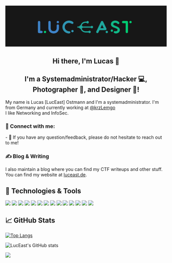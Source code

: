 ![Header](https://raw.githubusercontent.com/LucEast/LucEast/master/images/brandmark-design2.png "Header")

<h2 align="center">
Hi there, I'm Lucas 👋
<!--
<img src="https://raw.githubusercontent.com/LucEast/LucEast/master/images/wave.gif" width="20px">
-->
</h2>

<h2 align="center">
I'm a Systemadministrator/Hacker 💻, Photographer 📸, and Designer 🎨! 
</h2> 

My name is Lucas [LucEast] Ostmann and I'm a systemadministrator. I'm from Germany and currently working at <a href ="https://github.com/krzLemgo" target="_blank" rel="noreferrer">@krzLemgo</a>\
I like Networking and InfoSec.

### 🤝 Connect with me:
<link rel="stylesheet" href="https://cdnjs.cloudflare.com/ajax/libs/font-awesome/6.1.2/css/all.min.css"/>

<link rel="stylesheet" href="https://raw.githubusercontent.com/LucEast/LucEast/main/style.css"/>

<div class="container">
    <a href="https://linkedin.com/in/LucEast" class="btn in">
    <i class="fab fa-linkedin"></i>
    </a>
    <a href="https://twitter.com/LucEast" class="btn tw">
    <i class="fab fa-twitter"></i>
    </a>
    <a href="https://github.com/LucEast" class="btn gh">
    <i class="fab fa-github"></i>
    </a>
    <a href="https://instagram.com/LucEast" class="btn ig">
    <i class="fab fa-instagram"></i>
    </a>
    <a href="https://youtube.com/LucEast" class="btn yt">
    <i class="fab fa-youtube"></i>
    </a>
</div>
- 💬 If you have any question/feedback, please do not hesitate to reach out to me!


### &#x270d; Blog & Writing

I also maintain a blog where you can find my CTF writeups and other stuff. 
You can find my website at [luceast.de](https://www.luceast.de).

## 🔧 Technologies & Tools
![](https://img.shields.io/badge/OS-Linux-informational?style=flat&logo=linux&logoColor=FCC624&color=299bab)
![](https://img.shields.io/badge/OS-Kali-informational?style=flat&logo=kali-linux&logoColor=557C94&color=299bab)
![](https://img.shields.io/badge/OS-Debian-informational?style=flat&logo=debian&logoColor=A81D33&color=299bab)
![](https://img.shields.io/badge/OS-Cisco-informational?style=flat&logo=cisco&logoColor=1BA0D7&color=299bab)
![](https://img.shields.io/badge/OS-Windows-informational?style=flat&logo=windows&logoColor=0078D6&color=299bab)
![](https://img.shields.io/badge/Shell-Bash-informational?style=flat&logo=gnu-bash&logoColor=4EAA25&color=299bab)
![](https://img.shields.io/badge/Shell-ZSH-informational?style=flat&logo=gnu-bash&logoColor=4EAA25&color=299bab)
![](https://img.shields.io/badge/Tools-Docker-informational?style=flat&logo=docker&logoColor=2496ED&color=299bab)
![](https://img.shields.io/badge/Tools-VSCode-informational?style=flat&logo=visual-studio-code&logoColor=007ACC&color=299bab)
![](https://img.shields.io/badge/Tools-Vim-informational?style=flat&logo=vim&logoColor=019733&color=299bab)
![](https://img.shields.io/badge/Tools-Apache-informational?style=flat&logo=apache&logoColor=D22128&color=299bab)
![](https://img.shields.io/badge/Tools-NGINX-informational?style=flat&logo=nginx&logoColor=009639&color=299bab)
![](https://img.shields.io/badge/Tools-GitHub-informational?style=flat&logo=github&logoColor=181717&color=299bab)
![](https://img.shields.io/badge/Tools-TryHackMe-informational?style=flat&logo=tryhackme&logoColor=212C42&color=299bab)

## &#x1f4c8; GitHub Stats

[![Top Langs](https://github-readme-stats.vercel.app/api/top-langs/?username=LucEast&langs_count=8&title_color=3e83c8&text_color=00cb71&icon_color=299bab&bg_color=171717&hide_border=true)](https://github.com/anuraghazra/github-readme-stats)

![LucEast's GitHub stats](https://github-readme-stats.vercel.app/api?username=LucEast&show_icons=true&title_color=3e83c8&text_color=00cb71&icon_color=299bab&bg_color=171717&hide_border=true)

![](https://komarev.com/ghpvc/?username=LucEast)


<!--
**LucEast/LucEast** is a ✨ _special_ ✨ repository because its `README.md` (this file) appears on your GitHub profile.

Here are some ideas to get you started:

- 🔭 I’m currently working on ...
- 🌱 I’m currently learning ...
- 👯 I’m looking to collaborate on ...
- 🤔 I’m looking for help with ...
- 💬 Ask me about ...
- 📫 How to reach me: ...
- 😄 Pronouns: ...
- ⚡ Fun fact: ...
-->




<!-- links to social media icons -->

<!-- icons with padding -->

[1.1]: http://i.imgur.com/tXSoThF.png (twitter icon with padding)
[2.1]: http://i.imgur.com/0o48UoR.png (github icon with padding)

<!-- icons without padding -->

[1.2]: http://i.imgur.com/wWzX9uB.png (twitter icon without padding)
[2.2]: http://i.imgur.com/9I6NRUm.png (github icon without padding)
[3.2]: https://raw.githubusercontent.com/MartinHeinz/MartinHeinz/master/linkedin-3-16.png (LinkedIn icon without padding)


<!-- links to your social media accounts -->

[1]: https://twitter.com/Luc_East
[2]: https://github.com/LucEast
[3]: https://www.linkedin.com/in/LucEast/


<!-- Resources -->
<!-- Icons: https://simpleicons.org/ -->
<!-- GitHub Stats: https://github.com/anuraghazra/github-readme-stats -->
<!-- Emojis: https://emojipedia.org/emoji/ -->
<!-- HTML Emojis: https://www.fileformat.info/index.htm -->
<!-- Shields: https://shields.io/ -->
<!-- Awesome GitHub Profile README: https://github.com/abhisheknaiidu/awesome-github-profile-readme -->
